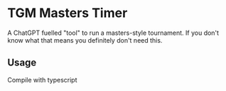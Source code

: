 # TGM Masters Timer
A ChatGPT fuelled "tool" to run a masters-style tournament. If you don't know what that means you definitely don't need this.

## Usage
Compile with typescript